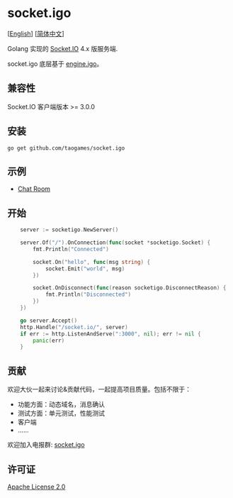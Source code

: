 # socket.igo
\[[English](README.md)\]
\[[简体中文](README-zh-Hans.md)\]

Golang 实现的 [Socket.IO](https://socket.io/) 4.x 版服务端.

socket.igo 底层基于 [engine.igo](https://github.com/taogames/engine.igo)。


## 兼容性
Socket.IO 客户端版本 >= 3.0.0


## 安装
```
go get github.com/taogames/socket.igo
```


## 示例
* [Chat Room](example/chat)


## 开始
```go
	server := socketigo.NewServer()

	server.Of("/").OnConnection(func(socket *socketigo.Socket) {
        fmt.Println("Connected")

		socket.On("hello", func(msg string) {
			socket.Emit("world", msg)
		})

        socket.OnDisconnect(func(reason socketigo.DisconnectReason) {
            fmt.Println("Disconnected")
		})
	})

	go server.Accept()
	http.Handle("/socket.io/", server)
	if err := http.ListenAndServe(":3000", nil); err != nil {
		panic(err)
	}
```


## 贡献
欢迎大伙一起来讨论&贡献代码，一起提高项目质量。包括不限于：
* 功能方面：动态域名，消息确认
* 测试方面：单元测试，性能测试
* 客户端
* ......


欢迎加入电报群: [socket.igo](https://t.me/+9c2-MZrtT4tmMTJl)
## 许可证
[Apache License 2.0](LICENSE)
